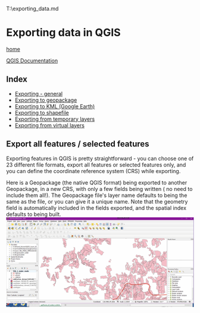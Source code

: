 T:\exporting_data.md

# Exporting data in QGIS

[home](../README.md)

[QGIS Documentation](https://docs.qgis.org/testing/en/docs/gentle_gis_introduction/data_capture.html)

## Index
* [Exporting - general](#Exporting-general)
* [Exporting to geopackage](#Exporting-to-geopackage)
* [Exporting to KML (Google Earth)](#Exporting-to-KML)
* [Exporting to shapefile](#Exporting-to-shapefile)
* [Exporting from temporary layers](#Exporting-from-temporary-layers)
* [Exporting from virtual layers](#Exporting-from-virtual-layers)

## Export all features / selected features 
Exporting features in QGIS is pretty straightforward - you can choose one of 23 different file formats, export all features or selected features only, and you can define the coordinate reference system (CRS) while exporting.

Here is a Geopackage (the native QGIS format) being exported to another Geopackage, in a new CRS, with only a few fields being written ( no need to include them all!). The Geopackage file's layer name defaults to being the same as the file, or you can give it a unique name. Note that the geometry field is automatically included in the fields exported, and the spatial index defaults to being built.
![](https://github.com/bcgov/gis-pantry/blob/master/docs/getting-started-with-QGIS/images/exportGif_2.gif)
